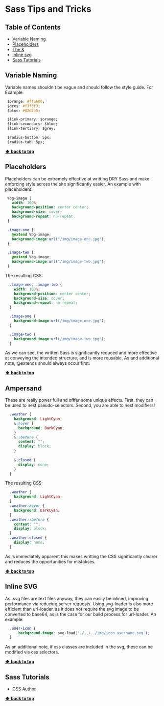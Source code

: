 # Sass Tips and Tricks

## Table of Contents
- [Variable Naming](#variable-naming)
- [Placeholders](#placeholders)
- [The &](#ampersand)
- [Inline svg](#inline-svg)
- [Sass Tutorials](#sass-tutorials)

## Variable Naming
  
  Variable names shouldn't be vague and should follow the style guide.  For Example:
  
 ```css
  $orange: #ffa600; 
  $grey: #f3f3f3; 
  $blue: #82d2e5;

  $link-primary: $orange;
  $link-secondary: $blue;
  $link-tertiary: $grey;

  $radius-button: 5px;
  $radius-tab: 5px;
```


**[⬆ back to top](#table-of-contents)**

## Placeholders

  Placeholders can be extremely effective at writting DRY Sass and make enforcing style across the site significantly easier.  An example with placeholders:
  
 ```css
  %bg-image {
    width: 100%;
    background-position: center center;
    background-size: cover;
    background-repeat: no-repeat;
  }

  .image-one {
    @extend %bg-image;
    background-image:url("/img/image-one.jpg");
  }

  .image-two {
    @extend %bg-image;
    background-image:url("/img/image-two.jpg");
  }
```

  The resulting CSS:
```css
  .image-one, .image-two {
    width: 100%;
    background-position: center center;
    background-size: cover;
    background-repeat: no-repeat;
  }

  .image-one {
    background-image:url(/img/image-one.jpg");
  }

  .image-two {
    background-image:url(/img/image-two.jpg");
  }
```
  As we can see, the written Sass is significantly reduced and more effective at conveying the intended structure, and is more reusable.
  As and additional note, @extends should always occur first.
  
  
**[⬆ back to top](#table-of-contents)**
 
## Ampersand
 
  These are really power full and offfer some unique effects.  First, they can be used to nest pseudo-selectors.  Second, you are able to nest modifiers!
  
```css
  .weather {
    background: LightCyan;
    &:hover {
      background: DarkCyan;
    }
    &::before {
      content: "";
      display: block;
    }
    
    &.closed {
      display: none;
    }
  }
```

  The resulting CSS:
```css
  .weather {
    background: LightCyan;
  }
  .weather:hover {
    background: DarkCyan;
  }
  .weather::before {
    content: "";
    display: block;
  }
  .weather.closed {
    display: none;
  }
```
  
  As is immediately apparent this makes writting the CSS significantly clearer and reduces the opportunities for mistakses.
  
**[⬆ back to top](#table-of-contents)**

## Inline SVG

  As .svg files are text files anyway, they can easily be inlined, improving performance via reducing server requests.  Using svg-loader is also more efficient than url-loader, as it does not require the svg image to be converted to base64, as is the case for our build process for url-loader. An example:
  
```css
  .user-icon {
      background-image: svg-load('./../../img/icon_username.svg');
  }
```

  As an additional note, if css classes are included in the svg, these can be modified via css selectors.

**[⬆ back to top](#table-of-contents)**

## Sass Tutorials
    
  - [CSS Author](http://www.cssauthor.com/sass-tutorials/)
      
      
**[⬆ back to top](#table-of-contents)**
 
